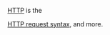 [HTTP](https://en.wikipedia.org/wiki/Hypertext_Transfer_Protocol) is the

[HTTP request syntax](https://www.w3.org/Protocols/rfc2616/rfc2616-sec5.html),
and more.
